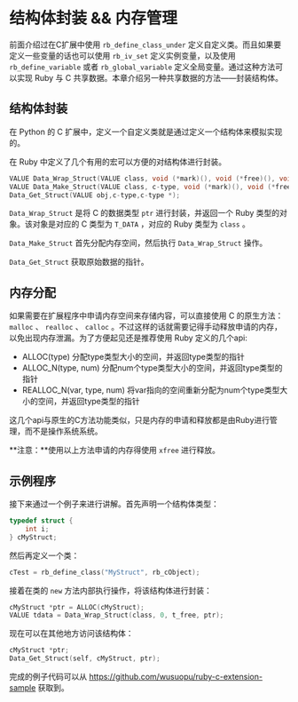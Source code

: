 # 结构体封装 && 内存管理

前面介绍过在C扩展中使用 `rb_define_class_under` 定义自定义类。而且如果要定义一些变量的话也可以使用 `rb_iv_set` 定义实例变量，以及使用 `rb_define_variable` 或者 `rb_global_variable` 定义全局变量。通过这种方法可以实现 Ruby 与 C 共享数据。本章介绍另一种共享数据的方法——封装结构体。


## 结构体封装

在 Python 的 C 扩展中，定义一个自定义类就是通过定义一个结构体来模拟实现的。

在 Ruby 中定义了几个有用的宏可以方便的对结构体进行封装。

```C
VALUE Data_Wrap_Struct(VALUE class, void (*mark)(), void (*free)(), void *ptr);
VALUE Data_Make_Struct(VALUE class, c-type, void (*mark)(), void (*free)(), c-type *ptr);
Data_Get_Struct(VALUE obj,c-type,c-type *);
```

`Data_Wrap_Struct` 是将 C 的数据类型 `ptr` 进行封装，并返回一个 Ruby 类型的对象。该对象是对应的 C 类型为 `T_DATA` ，对应的 Ruby 类型为 `class` 。

`Data_Make_Struct` 首先分配内存空间，然后执行 `Data_Wrap_Struct` 操作。

`Data_Get_Struct` 获取原始数据的指针。


## 内存分配

如果需要在扩展程序中申请内存空间来存储内容，可以直接使用 C 的原生方法： `malloc` 、 `realloc` 、 `calloc` 。不过这样的话就需要记得手动释放申请的内存，以免出现内存泄漏。为了方便起见还是推荐使用 Ruby 定义的几个api:

  * ALLOC(type) 分配type类型大小的空间，并返回type类型的指针
  * ALLOC_N(type, num) 分配num个type类型大小的空间，并返回type类型的指针
  * REALLOC_N(var, type, num) 将var指向的空间重新分配为num个type类型大小的空间，并返回type类型的指针

这几个api与原生的C方法功能类似，只是内存的申请和释放都是由Ruby进行管理，而不是操作系统系统。

**注意：**使用以上方法申请的内存得使用 `xfree` 进行释放。


## 示例程序

接下来通过一个例子来进行讲解。首先声明一个结构体类型：

```C
typedef struct {
    int i;
} cMyStruct;
```

然后再定义一个类：

```C
cTest = rb_define_class("MyStruct", rb_cObject);
```

接着在类的 `new` 方法内部执行操作，将该结构体进行封装：

```C
cMyStruct *ptr = ALLOC(cMyStruct);
VALUE tdata = Data_Wrap_Struct(class, 0, t_free, ptr);
```

现在可以在其他地方访问该结构体：

```C
cMyStruct *ptr;
Data_Get_Struct(self, cMyStruct, ptr);
```

完成的例子代码可以从 https://github.com/wusuopu/ruby-c-extension-sample 获取到。
